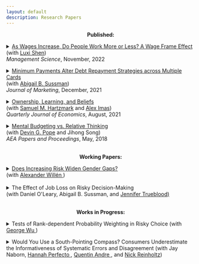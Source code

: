 ```yaml
---
layout: default
description: Research Papers
--- 
```


<p align="center"><strong>Published:</strong></p>

<p><details><summary> <a href='https://pubsonline.informs.org/doi/full/10.1287/mnsc.2022.4591' target="_blank"> As Wages Increase, Do People Work More or Less? A Wage Frame Effect </a> <br>(with <a href="http://www.luxishen.com/"> Luxi Shen</a>)<br> <i> Management Science</i>, November, 2022  </summary>
<p>
    <b>Abstract:</b>
In jobs in which workers have the flexibility to decide how much work to supply, such as in the gig economy, the effect of a wage change on work supply can be hard to predict. A wage increase, for example, offers workers the opportunity to make more money, so they may want to work more, but at the same time, it allows them to enjoy more leisure, so they do not need to work so much. Economic theory alone does not predict which outcome is more likely to occur, and empirical evidence on the short-term effect of wage change on work supply is also mixed. This research provides some psychological insights into this economic problem by showing that the effect of wage change on work supply depends on how the change is framed. Specifically, for a worker who used to work A hours to earn $X, if the wage change is presented as a payment change (“work the same A hours and earn $Y”), then work supply is expected to change in the same direction as the wage change. By contrast, if the wage change is presented as a workload change (“work B hours and earn the same $X”), then work supply is expected to change in the opposite direction of the wage change. This wage frame effect occurs because in multi-attribute decisions, decision makers assign greater weight to attributes that change than to those that remain constant. A series of experiments (total N = 2,599) demonstrates the wage frame effect on both expressed willingness-to-work and actual work performance, and tests the proposed account as well as alternative explanations. Since any wage change has to be communicated with some specific frame, the choice of the frame can have powerful effects. In fact, it is even possible for a wage decrease to elicit the same increase in work supply as a wage increase. This research (a) offers psychological insights into a classic economic problem, (b) documents a novel framing effect for the judgment and decision-making literature, and (c) suggests a nudge idea in incentive designs to managers and policy makers.
</p>
</details>

<p><details><summary><a href='https://doi.org/10.1177/00222429211047237' target="_blank"> Minimum Payments Alter Debt Repayment Strategies across Multiple Cards</a><br>
  (with <a href="https://faculty.chicagobooth.edu/abigail-sussman"> Abigail B. Sussman</a>)<br> <i>Journal of Marketing</i>, December, 2021</summary>
  <p>
    <b>Abstract:</b>
US Households currently hold $770 billion in credit card debt, often managing repayments across multiple accounts. We investigate how minimum payments (i.e., the requirement to allocate at least some money to each account with a balance) alter consumers’ allocation strategies across multiple accounts. Across four experiments, we find that minimum payment requirements cause consumers to increase dispersion (i.e., spread their repayments more evenly) across accounts. We term this change in strategy the dispersion effect of minimum payments and provide evidence that it can be costly for consumers. We find that the effect is partially driven by the tendency for consumers to interpret minimum payment requirements as recommendations to pay more than the minimum amount. While the presence of the minimum payment requirement is unlikely to change, we propose that marketers and policymakers can influence the effects of minimum payments on dispersion by altering the way that information is displayed to consumers. Specifically, we investigate five distinct information displays and find that choice of display can either exaggerate or minimize dispersion and corresponding costs. We discuss implications for consumers, policy makers, and firms, with a particular focus on ways to improve consumer financial well-being.
   </p>
   </details>
  <p><details><summary> 
  <span class="fn"> <a href="https://papers.ssrn.com/sol3/papers.cfm?abstract_id=3465246" target="_blank">Ownership, Learning, and Beliefs </a> </span> <br> (with <a href="https://sites.google.com/site/samhartzmark/">Samuel M. Hartzmark</a> and <a href="http://www.aleximas.com/"> Alex Imas</a>) <br> <i>Quarterly Journal of Economics</i>, August, 2021 
  </summary>
  <p>
    <b>Abstract:</b>
    We study how ownership affects learning and beliefs. Using an experimental asset market, we find that owning a good leads people to over-extrapolate from signals about its underlying value: after seeing positive signals, people become too optimistic, after seeing negative signals, they become too pessimistic. This result holds relative to a Bayesian benchmark and compared to learning about goods they do not own. In fact, learning is less biased and more "correct" about goods that are not owned. We replicate these results in field data, showing that asset owners over-extrapolate nearly twice as much as non-owners from the same signals. 
   
   </p>
  </details>
 
 <p> <details><summary><a href='/public/pandp.20181095.pdf'> Mental Budgeting vs. Relative Thinking</a>
  <br> (with <a href="https://faculty.chicagobooth.edu/devin.pope/">  Devin G. Pope</a> and Jihong Song)<br>  <i>AEA Papers and Proceedings</i>, May, 2018 </summary>
    <p>  <b>Abstract:</b>
    A growing literature uses economic behaviors in field settings to test predictions generated by various psychological models. In some cases, psychological theories make conflicting predictions for the same consumer context. In this paper, we attempt to reconcile two conflicting predictions about upgrading behavior, one made by category budgeting (e.g.,Heath and Soll, 1996, Thaler, 1985)—which suggests people will upgrade less as prices go up—and one made by relative thinking (e.g., Kahneman and Tversky, 1981)—which suggests people will upgrade more as prices go up.
    </p>
    </details>
  <br>
<p align="center"><strong>Working Papers:</strong></p>

<details>
<summary><a href="https://openaccess.nhh.no/nhh-xmlui/bitstream/handle/11250/3036158/DP%2020.pdf?sequence=1&isAllowed=y" target="_blank"> Does Increasing Risk Widen Gender Gaps?</a> <br>(with <a href="https://www.alexanderwillen.com/">Alexander Willén </a> ) </summary>  
<b>Abstract:</b>
We examine the response to an exogenous change in the risk profile of an important educational choice -- requesting a regrade. We demonstrate how ostensibly gender-neutral policies can generate gaps across men and women because they differ in their perceptions of risk. Specifically, we show that an exogenous shift in the risk of requesting a regrade augmented the regrade request gap by nearly 100 percent. We show that this has consequential implications for students through its impact on their grade points. These findings reveal how gender differences identified in the lab manifest when men and women make real world decisions.
    
</details>
<br>
<details>
<summary>The Effect of Job Loss on Risky Decision-Making <br> (with Daniel O'Leary, Abigail B. Sussman, and <a href="https://computationaldecisionlab.wordpress.com/">Jennifer Trueblood) </a> 
</summary>
<b>Abstract:</b>
The unemployment rate in the United States reached 14.7%, 23.1 million people, in 2020. While negative effects of unemployment on health and well-being are well-understood, the influence of job loss on  decision-making has received little attention. Across  a large-scale survey (N = 37,854) and three controlled experiments (total N=2005), we find that job loss increases risky decision making. First, in survey data, we find that job-loss among survey respondents is associated with elevated levels of risky decision-making across financial and non-financial contexts. Further, participants who have lost their jobs more recently make riskier decisions. Next, we find that an incentive-compatible manipulation of job loss in a lab setting increases take-up of financial risks. Shifting participants into the domain of losses appears to underlie this pattern.  These findings have implications for individuals and policymakers as the decision to engage in risky behaviors can have negative long-term physical, financial, and psychosocial consequences.
    
</details>

<br>
<p align="center"><strong>Works in Progress:</strong>
  

<p><details><summary>Tests of Rank-dependent Probability Weighting in Risky Choice (with <a href="https://faculty.chicagobooth.edu/george.wu/"> George Wu </a>)  </summary>
   </details>

  
<p><details><summary>
    Would You Use a South-Pointing Compass? Consumers Underestimate the Informativeness of Systematic Errors and Disagreement (with  Jay Naborn, <a href="https://olin.wustl.edu/EN-US/Faculty-Research/Faculty/Pages/FacultyDetail.aspx?username=perfecto"> Hannah Perfecto </a>,  <a href="https://quentinandre.net/">  Quentin Andre </a>, and  <a href="https://reinholtzresearch.com/">  Nick Reinholtz</a>)  </summary>
   </details>
 <!---
<p><details><summary>
Reference Dependent Expectations of Inequality (with <a href="https://sites.google.com/view/alexander-w-cappelen/home"> Alexander W. Cappelen </a>, <a href="https://sites.google.com/view/alexander-w-cappelen/home"> Matthew Rabin )
 </summary>
   </details>
---->
  <!---
<p><details><summary> The Interplay of Beliefs and Preferences in Driving the Disposition Effect </summary>
  <p> <b>Abstract:</b>

I examine how biased beliefs interact with preferences to produce one of the most well-studied behavioral anomalies in finance, the disposition effect. I find that participants' beliefs are conservative relative to Bayesian. Participants are more likely to sell goods that a Bayesian would believe are more likely to go up in price; however, they are less likely to sell goods they believe are more likely to go up in price. Then, using both reduced form and structural estimates, I compare the preference parameters necessary to rationalize the disposition effect using Bayesian beliefs, as is standard, to those estimated using subjective beliefs. I find that using participants' subjective beliefs implies a larger influence of realization utility in selling decisions. 
  </p>
  </details>

<p><details><summary> Body-Worn Cameras and Racial Disparities in Policing: Evidence from the NYPD </summary>
  <p> <b>Abstract:</b>

Racial disparities plague the American criminal justice system and disproportionately impact Black Americans. Local governments face substantial challenges in improving the quality of policing and many are looking for implementable changes. One popular proposal to improve policing is the use of Body-Worn Cameras (BWCs), which record officers' interactions with civilians, and are supposed to increase police accountability. My paper focuses specifically on the racial dynamics of police interactions following introduction of BWCs to the New York Police Department's (NYPD) precincts. I document a significant increase in stops of Black New Yorkers relative to white New Yorkers after the introduction of BWCs to a precinct. The increases in stops are accompanied by increases in arrests and use of force. I provide suggestive evidence, using data on discretionary arrests, that the cameras improve reporting quality suggesting previous underreporting to the SQF database. 
  </p>
  </details>

<p><details><summary> Ownership Alters Learning and Beliefs about Products <br> (with Abigail B. Sussman, Samuel M. Hartzmark and Alex Imas) 
  </summary>
  <p> <b>Abstract:</b>
    Consumers often make repeated purchase decisions. We investigate how owning a product alters learning about the owned goods as well as other products in the same category or made by the same brand. Across both experimentally controlled and naturally occurring purchase behavior, we show that owners (vs. non-owners) update their beliefs more extremely in response to new information. This exacerbates the effects of motivated reasoning in the positive domain, but attenuates it in the negative domain where it can even become more pessimistic than non-owners. We propose that differential attention to information drives these patterns of updating. Owners also report higher likelihood than non-owners of purchasing another product from a brand with a better product in our assessment task, but are no more likely to do so for for a brand with a worse product. Our results suggest that ownership alters the way consumers incorporate new information about related products and brands into their beliefs. 
   </p>
  </details>
  

<p><details><summary> When is Now?: Empirical Tests of Quasi-Hyperbolic Discounting <br>(with  <a href="https://home.uchicago.edu/bartels/">  Daniel M. Bartels</a>)</summary>
   <p> <b>Abstract:</b>
Quasi-hyperbolic discounting (Laibson, 1997) is often used to model excessive impatience. Our project aims to better understand (i) how quasi-hyperbolic people’s preferences are and (ii) if they are, when does “now” end and the future start? We find “now" periods including tomorrow and a week outperform a "now" period only including today, though all outperform an exponential model. In addition, participants’ best fitting "now” periods are sensitive to magnitudes. Even participants’ responses to questions with a year delay are best fit by a two-parameter model, a pattern inconsistent with the predictions of the quasi-hyperbolic model. 
 </p>
 </details>

 
<p> <details><summary>Metrics for detecting the ‘hot hand’ in basketball using waiting time properties of binomial distributions (with<a href="http://www.codowd.com/"> Connor Dowd</a> and Nick Polson)</summary></details>
  
--->
